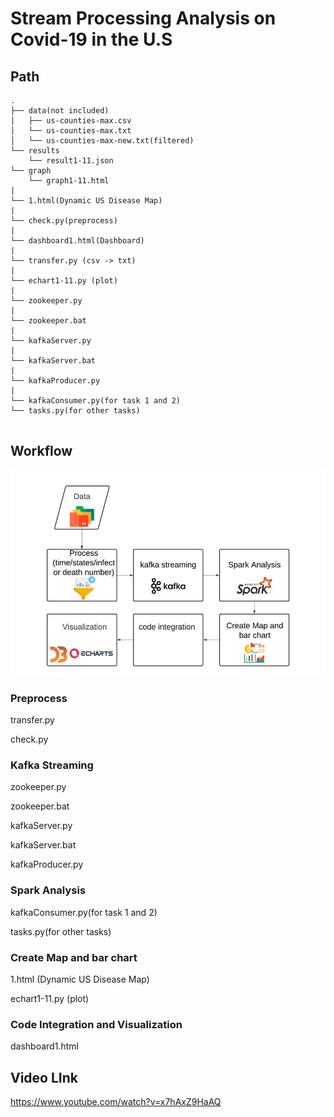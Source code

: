 # Stream Processing Analysis on Covid-19 in the U.S

## Path

```
.
├── data(not included)
│   ├── us-counties-max.csv
│   └── us-counties-max.txt
│   └── us-counties-max-new.txt(filtered)
└── results
    └── result1-11.json
└── graph
	└── graph1-11.html
|
└──	1.html(Dynamic US Disease Map)
|
└── check.py(preprocess)
|
└── dashboard1.html(Dashboard)
|
└── transfer.py (csv -> txt)
|
└── echart1-11.py (plot)
|
└── zookeeper.py
|
└── zookeeper.bat
|
└── kafkaServer.py
|
└── kafkaServer.bat
|
└── kafkaProducer.py
|
└── kafkaConsumer.py(for task 1 and 2)
└── tasks.py(for other tasks)
	
```

## Workflow

![](./workflow.png)



### Preprocess

transfer.py

check.py

### Kafka Streaming

zookeeper.py

zookeeper.bat

kafkaServer.py

kafkaServer.bat

kafkaProducer.py

### Spark Analysis

kafkaConsumer.py(for task 1 and 2)

tasks.py(for other tasks)

### Create Map and bar chart

1.html (Dynamic US Disease Map)

echart1-11.py (plot)

### Code Integration and Visualization

dashboard1.html

## Video LInk

https://www.youtube.com/watch?v=x7hAxZ9HaAQ
